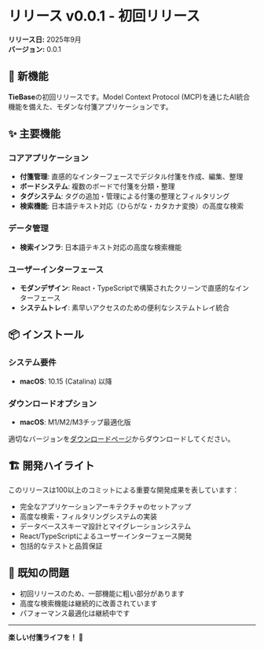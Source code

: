# リリース v0.0.1 - 初回リリース

**リリース日:** 2025年9月  
**バージョン:** 0.0.1

## 🎉 新機能

**TieBase**の初回リリースです。Model Context Protocol (MCP)を通じたAI統合機能を備えた、モダンな付箋アプリケーションです。

## ✨ 主要機能

### コアアプリケーション
- **付箋管理**: 直感的なインターフェースでデジタル付箋を作成、編集、整理
- **ボードシステム**: 複数のボードで付箋を分類・整理
- **タグシステム**: タグの追加・管理による付箋の整理とフィルタリング
- **検索機能**: 日本語テキスト対応（ひらがな・カタカナ変換）の高度な検索

### データ管理
- **検索インフラ**: 日本語テキスト対応の高度な検索機能

### ユーザーインターフェース
- **モダンデザイン**: React・TypeScriptで構築されたクリーンで直感的なインターフェース
- **システムトレイ**: 素早いアクセスのための便利なシステムトレイ統合

## 📦 インストール

### システム要件
- **macOS**: 10.15 (Catalina) 以降

### ダウンロードオプション
- **macOS**: M1/M2/M3チップ最適化版

適切なバージョンを[ダウンロードページ](/download)からダウンロードしてください。

## 🏗️ 開発ハイライト

このリリースは100以上のコミットによる重要な開発成果を表しています：

- 完全なアプリケーションアーキテクチャのセットアップ
- 高度な検索・フィルタリングシステムの実装
- データベーススキーマ設計とマイグレーションシステム
- React/TypeScriptによるユーザーインターフェース開発
- 包括的なテストと品質保証

## 🐛 既知の問題

- 初回リリースのため、一部機能に粗い部分があります
- 高度な検索機能は継続的に改善されています
- パフォーマンス最適化は継続中です

<!-- ## 📞 サポート

問題が発生した場合やご質問がある場合：
- [GitHub Issues](https://github.com/sZma5a/kacidasi/issues)
- [ドキュメント](/docs/)
- [リリースノート](/release/)

## 🙏 謝辞

これを可能にしたオープンソースコミュニティと技術に特別な感謝を：
- 優れたクロスプラットフォームフレームワークを提供するTauriチーム
- ReactとTypeScriptコミュニティ
- 信頼性の高いデータストレージを提供するSQLite
- イノベーションを可能にするオープンソースエコシステム -->

---

**楽しい付箋ライフを！ 📝**
